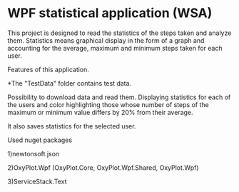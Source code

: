 # WPF statistical application (WSA)
 
This project is designed to read the statistics of the steps taken and analyze them. Statistics means graphical display in the form of a graph and accounting for the average, maximum and minimum steps taken for each user.

Features of this application.

*The "TestData" folder contains test data.

Possibility to download data and read them. Displaying statistics for each of the users and color highlighting those whose number of steps of the maximum or minimum value differs by 20% from their average.

It also saves statistics for the selected user.


Used nuget packages

1)newtonsoft.json

2)OxyPlot.Wpf (OxyPlot.Core, OxyPlot.Wpf.Shared, OxyPlot.Wpf)

3)ServiceStack.Text
